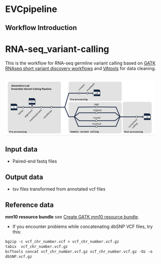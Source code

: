 # EVCpipeline 
## Workflow Introduction

# RNA-seq_variant-calling
This is the workflow for RNA-seq germline variant calling based on [GATK RNAseq short variant discovery workflows](https://gatk.broadinstitute.org/hc/en-us/articles/360035531192-RNAseq-short-variant-discovery-SNPs-Indels-) and [VAtools](https://vatools.readthedocs.io/en/latest/) for data cleaning.
## 
<img src="https://github.com/Tina04021997/EVCpipeline/blob/main/workflow_logo/v0.1.png" width="95%" height="95%">

## Input data
- Paired-end fastq files
## Output data
-  tsv files transformed from annotated vcf files

## Reference data 
**mm10 resource bundle** see [Create GATK mm10 resource bundle](https://github.com/igordot/genomics/blob/master/workflows/gatk-mouse-mm10.md).

- If you encounter problems while concatenating dbSNP VCF files, try this:
```
bgzip -c vcf_chr_number.vcf > vcf_chr_number.vcf.gz
tabix  vcf_chr_number.vcf.gz
bcftools concat vcf_chr_number.vcf.gz vcf_chr_number.vcf.gz -Oz -o dbSNP.vcf.gz 
```
